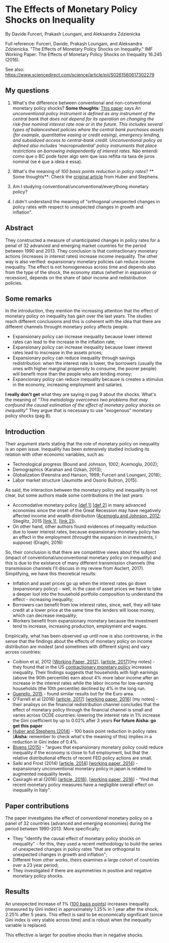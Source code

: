# The Effects of Monetary Policy Shocks on Inequality
By Davide Furceri, Prakash Loungani, and Aleksandra Zdzienicka

Full reference: Furceri, Davide, Prakash Loungani, and Aleksandra Zdzienicka. "The Effects of Monetary Policy Shocks on Inequality." IMF Working Paper: The Effects of Monetary Policy Shocks on Inequality 16.245 (2016).

See also: https://www.sciencedirect.com/science/article/pii/S0261560617302279

## My questions

1. What's the difference between conventional and non-conventional monetary policy shocks?
**Some thoughts**: [This paper](http://personal.lse.ac.uk/sheedy/papers/ConventionalAndUnconventionalMPRules.pdf) says _An unconventional policy instrument is defined as any instrument of the central bank that does not depend for its operation on changing
the risk-free nominal interest rate now or in the future. This includes several types of balancesheet policies where the central bank purchases assets (for example, quantitative easing or credit easing), emergency lending, and subsidized access to central-bank credit. Unconventional policy as defined also includes ‘macroprudential’ policy instruments that place restrictions on borrowing
independently of interest rates_. Não entendi como que o BC pode fazer algo sem que isso reflita na taxa de juros nominal (se é que a ideia é essa).

2. What's the meaning of _100 basis points reduction in policy rates_?
** Some thoughts**: Check the [original article](https://academic.oup.com/ser/article-abstract/12/2/245/1666588) from Huber and Stephens.

3. Am I studying conventional/unconventional/everythong monetary policy?

4. I didn't understand the meaning of "orthogonal unexpected changes in policy rates with respect to unexpected changes in growth and inflation".

## Abstract

They constructed a measure of unanticipated changes in policy rates for a penal of 32 advanced and emerging market countries for the period between 1990 and 2013.
They conclusion is that contractionary monetary actions (increases in interest rates) increase income inequality. The other way is also verified: expansionary monetary policies can reduce income inequality.
The effect is not homogeneous across time and depends also from the type of the shock, the economy status (whether in expansion or recession), depends on the share of labor income and redistribution policies.

## Some remarks

In the introduction, they mention the increasing attention that the effect of monetary policy on inequality has gain over the last years.
The studies reach different conclusions and this is coherent with the idea that there are different channels throught monetary policy affects people.

* Expansionary policy can increase inequality because lower interest rates can lead to the increase in the inflation rate;
* Expansionary policy can increase inequality because lower interest rates lead to inscrease in the assets prices; 
* Expansionary policy can reduce inequality through savings redistribution: when the interest rate is lower, the borrowers (usually the ones with higher marginal propensity to consume, the poorer people) will benefit more than the people who are lending money;
* Expancionary policy can reduce inequality because is creates a stimulus in the economy, increasing employment and salaries.

**I really don't get** what they are saying in pag 9 about the shocks. What's the meaning of _"This metodology overcomes two problems that may confound the causal estimation of the effect of monetary policy shocks on inequality"_ 
They argue that is necessary to use "exogenous" monetary policy shocks (pag 8).

## Introduction

Their argument starts stating that the role of monetary policy on inequality is an open issue. Inequality has been extensively studied including its relation with other economic variables, such as:
* Technological progress (Bound and Johnson, 1002; Acemoglu, 2002);
* Demographics (Karahan and Ozkan, 2013);
* Globalization (Feenstra and Hanson, 1999; Furceri and Loungani, 2018);
* Labor market structure (Jaumotte and Osorio Buitron, 2015).

As said, the interaction between the monetary policy and inequality is not clear, but some authors made some contributions in the last years:
* Accomodative monetary policy [[def 1](https://www.investopedia.com/terms/a/accomodativemonetarypolicy.asp)] [[def 2](http://www.businessdictionary.com/definition/accommodative-monetary-policy.html)] in many advanced economies since the onset of the Great Recession may have negatively affected income and wealth distribution ([Acemoglu and Johnson, 2012](https://economix.blogs.nytimes.com/2012/03/29/who-captured-the-fed/); Stieglitz, 2015 [[link 1](https://link.springer.com/chapter/10.1057/9781137554543_1)], [[link 2](http://www.nber.org/papers/w21191)]).
* On other hand, other authors found evidences of inequality reduction due to lower interest rates, because expansionary monetary policy has an effect in the employment (throught the expansion in investments, I suppose) (Draghi, 2016)

So, their conclusion is that there are competitive views about the subject (impact of conventional/unconventional monetary policy on inequality) and this is due to the existance of many different transmission channels (the transmission channels I'll discuss in my review from Auclert, 2017). Simplifying, we have this theoretical results:

* Inflation and asset prices go up when the interest rates go down (expansionary policy) - well, in the case of asset prices we have to take a deeper lool into the household portfolio composition to understand the effect - increasing inequality;
* Borrowers can benefit from low interest rates, since, well, they will take credit at a lower price at the same time the lenders will loose money, which can decrease inequality;
* Workers benefit from expansionary monetary because the investment tend to increase, increasing production, employment and wages.

Empirically, what has been observed up until now is also controverse, in the sense that the findings about the effects of monetary policy on income distribution are modest (and sometimes with different signs) and vary across countries:

* Coibion et al, 2012 [[Working Paper, 2012](http://www.nber.org/papers/w18170)], [[article, 2017](https://www.sciencedirect.com/science/article/pii/S0304393217300466)][my notes] - they found that in the US [contractionary monetary policy](https://www.investopedia.com/terms/c/contractionary-policy.asp) increases inequality. Their findings suggests that households with high earnings (above the 90th percentile) earn about 4% more labor income after an increase in the interest rates while the labor income for low-earning households (the 10th percentile) declined by 4% in the long run.
* [Guerello, 2015](https://www.sciencedirect.com/science/article/pii/S0261560617302280) - found similar results but for the Euro area.
* O'Farrell et al (2016) [[article, 2017](https://onlinelibrary.wiley.com/doi/full/10.1111/infi.12108)] [[working paper, 2016](https://www.oecd-ilibrary.org/economics/monetary-policy-and-inequality_5jm2hz2x9hxr-en)] [my notes] - their analisys on the financial redistribution channel concludes that the effect of monetary policy through the financial channel is small and varies across OCDE countries: lowering the interest rate in 1% increase the Gini coefficient by up to 0.02% after 3 years **For future Aisha: go get this paper** 
* [Huber and Stephens (2014)](https://academic.oup.com/ser/article-abstract/12/2/245/1666588) - 100 basis point reduction in policy rates (**Aisha**: remember to check what's the meaning of this) implies in a reduction in Gini index of 0.4%.
* [Bivens (2015)](https://www.brookings.edu/wp-content/uploads/2016/06/Josh_Bivens_Inequality_FINAL.pdf) - "argues that expansionary monetary policy could reduce inequality if the economy is close to full employment, but that the relative distributional effects of recent FED policy actions are small.
* Saiki and Frost (2014) [[article, 2014](https://www.tandfonline.com/doi/abs/10.1080/00036846.2014.962229)] [[working paper, 2014](https://www.dnb.nl/binaries/Working%20Paper%20423_tcm46-307334.pdf)] - expansionary unconventional monetary policy in japan is related to augmented inequality levels.
* Casiraghi et al (2016) [[article, 2018](https://www.sciencedirect.com/science/article/pii/S0261560617302292)], [[working paper, 2016](https://www.bancaditalia.it/pubblicazioni/temi-discussione/2016/2016-1077/en_tema_1077.pdf)] - "find that recent monetary policy measures have a negligible overall effect on inequality in Italy".

## Paper contributions

The paper investigates the effect of _conventional_ monetary policy on a panel of 32 countries (advanced and emerging economies) during the period between 1990-2013. More specifically:
* They "identify the causal effect of monetary policy shocks on inequality" - for this, they used a recent methodology to build the series of unexpected changes in policy rates "that are orthogonal to unexpected changes in growth and inflation";
* Different from other works, theirs examines a large cohort of countries over a 23 year period;
* They investigated if there are asymmetries in positive and negative monetary policy shocks.

## Results

An unexpected increase of 1% ([100 basis points](https://www.investopedia.com/terms/b/basispoint.asp)) increases inequality (measured by Gini index) in approximately 1.25% in 1 year after the shock, 2.25% after 5 years. This effect is said to be economically significant (since Gini index is very stable across time) and is robust when the inequality variable is replaced.

This effective is larger for positive shocks than in negative shocks.
